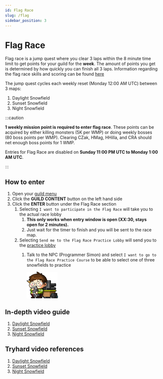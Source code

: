 ```yaml
---
id: Flag Race
slug: /flag
sidebar_position: 3
---
```


# Flag Race

Flag race is a jump quest where you clear 3 laps within the 8 minute time limit to get points for your guild for the **week**.
The amount of points you get is determined by how quickly you can finish all 3 laps.
Information regarding the flag race skills and scoring can be found [here](https://strategywiki.org/wiki/MapleStory/Flag_Race#Flag_Race_Skills)

The jump quest cycles each weekly reset (Monday 12:00 AM UTC) between 3 maps:
1. Daylight Snowfield
2. Sunset Snowfield
3. Night Snowfield

:::caution

**1 weekly mission point is required to enter flag race**.
These points can be acquired by either killing monsters (5K per WMP) or doing weekly bosses (80 boss points per WMP).
Clearing CZak, HMag, HHilla, and CRA should net enough boss points for 1 WMP.

Entries for Flag Race are disabled on **Sunday 11:00 PM UTC to Monday 1:00 AM UTC**.

:::

## How to enter
1. Open your [guild menu](https://cdn.discordapp.com/attachments/919834461867216946/928064842840031272/unknown.png)
2. Click the **GUILD CONTENT** button on the left hand side
3. Click the **ENTER** button under the Flag Race section
   1. Selecting `I want to participate in the Flag Race` will take you to the actual race lobby
      1. **This only works when entry window is open (XX:30, stays open for 2 minutes).**
      2. Just wait for the timer to finish and you will be sent to the race map.
   2. Selecting `Send me to the Flag Race Practice Lobby` will send you to the [practice lobby](https://i3.lensdump.com/i/rRSPmc.png)
      1. Talk to the NPC (Programmer Simon) and select `I want to go to the Flag Race Practice Course` to be able to select one of three snowfields to practice

         ![Programmer Simon](../static/img/npcs/simon.png)

## In-depth video guide
1. [Daylight Snowfield](https://www.youtube.com/watch?v=B2nFwelk6lQ)
2. [Sunset Snowfield](https://www.youtube.com/watch?v=9g5VnuKfZhg)
3. [Night Snowfield](https://www.youtube.com/watch?v=xxHH5qM88Fg)

## Tryhard video references
1. [Daylight Snowfield](https://www.youtube.com/watch?v=4nRzz4Qtvks)
2. [Sunset Snowfield](https://www.youtube.com/watch?v=59iLrywSUU0)
3. [Night Snowfield](https://www.youtube.com/watch?v=guT0JBiON1I)

